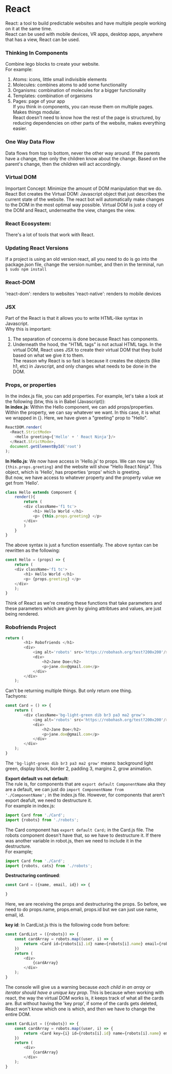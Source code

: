 # React
React: a tool to build predictable websites and have multiple people working on it at the same time.  
React can be used with mobile devices, VR apps, desktop apps, anywhere that has a view, React can be used.  

### Thinking In Components
Combine lego blocks to create your website.  
For example:  
1. Atoms: icons, little small indivisible elements  
2. Molecules: combines atoms to add some functionality  
3. Organisms: combination of molecules for a bigger functionality  
4. Templates: combination of organisms  
5. Pages: page of your app  
If you think in components, you can reuse them on multiple pages. Makes things modular.  
React doesn't need to know how the rest of the page is structured, by reducing dependencies on other parts of the website, makes everything easier.  

### One Way Data Flow
Data flows from top to bottom, never the other way around. If the parents have a change, then only the children know about the change. Based on the parent's change, then the children will act accordingly. 

### Virtual DOM
Important Concept: Minimize the amount of DOM manipulation that we do.  
React Bot creates the Virtual DOM: Javascript object that just describes the current state of the website. The react bot will automatically make changes to the DOM in the most optimal way possible. Virtual DOM is just a copy of the DOM and React, underneathe the view, changes the view. 

### React Ecosystem:
There's a lot of tools that work with React. 

### Updating React Versions
If a project is using an old version react, all you need to do is go into the package.json file, change the version number, and then in the terminal, run `$ sudo npm install`

### React-DOM
'react-dom': renders to websites
'react-native': renders to mobile devices

### JSX
Part of the React is that it allows you to write HTML-like syntax in Javascript.  
Why this is important: 
1. The separation of concerns is done because React has components.  
2. Underneath the hood, the "HTML tags" is not actual HTML tags. In the virtual DOM, React uses JSX to create their virtual DOM that they build based on what we give it to them.  
The reason why React is so fast is because it creates the objects (like h1, etc) in Javscript, and only changes what needs to be done in the DOM. 

### Props, or properties
In the index.js file, you can add properties.
For example, let's take a look at the following (btw, this is in Babel (Javascript)):  
__In index.js__: Within the Hello component, we can add props/properties. Within the property, we can say whatever we want. In this case, it is what we wrapped in {}. Here, we have given a "greeting" prop to "Hello".
```javascript
ReactDOM.render(
  <React.StrictMode>
    <Hello greeting={'Hello' + ' React Ninja'}/>
  </React.StrictMode>,
  document.getElementById('root')
);
```
__In Hello.js__: We now have access in 'Hello.js' to props. We can now say `{this.props.greeting}` and the website will show "Hello React Ninja". This object, which is 'Hello', has properties 'props' which is greeting.  
But now, we have access to whatever property and the property value we get from 'Hello'.
```javascript
class Hello extends Component {
	render(){
		return (
		<div className='f1 tc'>
			<h1> Hello World </h1>
			<p> {this.props.greeting} </p>
		</div> 
		)
	}
}
```
The above syntax is just a function essentially. The above syntax can be rewritten as the following:  
```javascript
const Hello = (props) => {
	return (
	<div className='f1 tc'>
		<h1> Hello World </h1>
		<p> {props.greeting} </p>
	</div> 
	);
}
```
Think of React as we're creating these functions that take parameters and these parameters which are given by giving attribtues and values, are just being rendered. 

### Robofriends Project
```javascript
return (
		<h1> Robofriends </h1>
		<div>
			<img alt='robots' src='https://robohash.org/test?200x200'/>
			<div>
				<h2>Jane Doe</h2>
				<p>jane.doe@gmail.com</p>
			</div>
		</div>
	);
```
Can't be returning multiple things. But only return one thing.  
Tachyons:
```javascript
const Card = () => {
	return (
		<div className='bg-light-green dib br3 pa3 ma2 grow'>
			<img alt='robots' src='https://robohash.org/test?200x200'/>
			<div>
				<h2>Jane Doe</h2>
				<p>jane.doe@gmail.com</p>
			</div>
		</div>
	);
}
```
The `'bg-light-green dib br3 pa3 ma2 grow'` means: background light green, display block, border 2, padding 3, margins 2, grow animation.  

__Export default vs not default__:  
The rule is, for components that are `export default ComponentName` aka they are a default, we can just do `import ComponentName from './ComponentName';` in the index.js file. However, for components that aren't export deafult, we need to destructure it.  
For example in index.js:
```javascript
import Card from './Card';
import {robots} from './robots';
```
The Card component has `export default Card;` in the Card.js file. The robots component doesn't have that, so we have to destructure it. If there was another variable in robot.js, then we need to include it in the destructure.  
For example;
```javascript
import Card from './Card';
import {robots, cats} from './robots';
```

__Destructuring continued__: 
```javascript
const Card = ({name, email, id}) => {

}
```
Here, we are receiving the props and destructuring the props. So before, we need to do props.name, props.email, props.id but we can just use name, email, id.  

__key id__: In CardList.js this is the following code from before:
```javascript
const CardList = ({robots}) => {
	const cardArray = robots.map((user, i) => {
		return <Card id={robots[i].id} name={robots[i].name} email={robots[i].email}/>
	})
	return (
		<div>
			{cardArray}
	  	</div>
	);
}
```
The console will give us a warning because _each child in an array or iterator should have a unique key prop_. This is because when working with react, the way the virtual DOM works is, it keeps track of what all the cards are. But without having the 'key prop', if some of the cards gets deleted, React won't know which one is which, and then we have to change the entire DOM. 
```javascript
const CardList = ({robots}) => {
	const cardArray = robots.map((user, i) => {
		return <Card key={i} id={robots[i].id} name={robots[i].name} email={robots[i].email}/>
	})
	return (
		<div>
			{cardArray}
	  	</div>
	);
}
```









